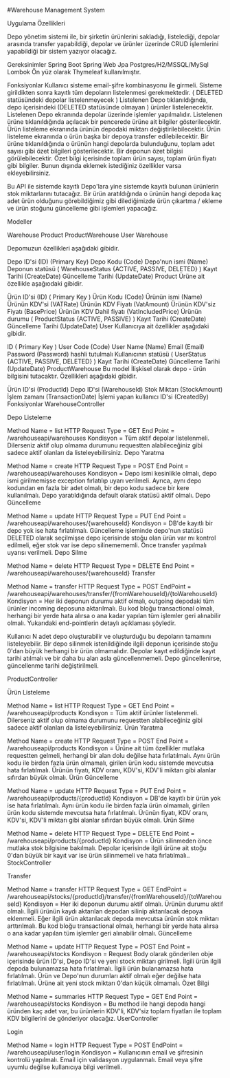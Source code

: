 #Warehouse Management System

Uygulama Özellikleri

Depo yönetim sistemi ile, bir şirketin ürünlerini sakladığı, listelediği, depolar arasında transfer yapabildiği, depolar ve ürünler üzerinde CRUD işlemlerini yapabildiği bir sistem yazıyor olacağız.

Gereksinimler
Spring Boot
Spring Web
Jpa
Postgres/H2/MSSQL/MySql
Lombok
Ön yüz olarak Thymeleaf kullanılmıştır.

Fonksiyonlar
Kullanıcı sisteme email-şifre kombinasyonu ile girmeli.
Sisteme girildikten sonra kayıtlı tüm depoların listelenmesi gerekmektedir. ( DELETED statüsündeki depolar listelenmeyecek )
Listelenen Depo tıklanıldığında, depo içerisindeki (DELETED statüsünde olmayan ) ürünler listelenecektir.
Listelenen Depo ekranında depolar üzerinde işlemler yapılmalıdır.
Listelenen ürüne tıklanıldığında açılacak bir pencerede ürüne ait bilgiler gösterilecektir.
Ürün listeleme ekranında ürünün depodaki miktarı değiştirilebilecektir.
Ürün listeleme ekranında o ürün başka bir depoya transfer edilebilecektir.
Bir ürüne tıklanıldığında o ürünün hangi depolarda bulunduğunu, toplam adet sayısı gibi özet bilgileri gösterilecektir.
Bir deponun özet bilgisi görülebilecektir. Özet bilgi içerisinde toplam ürün sayısı, toplam ürün fiyatı gibi bilgiler.
Bunun dışında eklemek istediğiniz özellikler varsa ekleyebilirsiniz.

Bu API ile sistemde kayıtlı Depo'lara yine sistemde kayıtlı bulunan ürünlerin stok miktarlarını tutacağız. Bir ürün aratıldığında o ürünün hangi depoda kaç adet ürün olduğunu görebildiğimiz gibi dilediğimizde ürün çıkartma / ekleme ve ürün stoğunu güncelleme gibi işlemleri yapacağız.

Modeller

Warehouse
Product
ProductWarehouse
User
Warehouse

Depomuzun özellikleri aşağıdaki gibidir.

Depo ID'si (ID) (Primary Key)
Depo Kodu (Code)
Depo'nun ismi (Name)
Deponun statüsü ( WarehouseStatus {ACTIVE, PASSIVE, DELETED} )
Kayıt Tarihi (CreateDate)
Güncelleme Tarihi (UpdateDate)
Product Ürüne ait özellikle aşağıodaki gibidir.

Ürün ID'si (ID) ( Primary Key )
Ürün Kodu (Code)
Ürünün ismi (Name)
Ürünün KDV'si (VATRate)
Ürünün KDV Fiyatı (VatAmount)
Ürünün KDV'siz Fiyatı (BasePrice)
Ürünün KDV Dahil fiyatı (VatIncludedPrice)
Ürünün durumu ( ProductStatus {ACTIVE, PASSIVE} )
Kayıt Tarihi (CreateDate)
Güncelleme Tarihi (UpdateDate)
User Kullanıcıya ait özellikler aşağıdaki gibidir.

ID ( Primary Key )
User Code (Code)
User Name (Name)
Email (Email)
Password (Password) hashli tutulmalı
Kullanıcının statüsü ( UserStatus {ACTIVE, PASSIVE, DELETED} )
Kayıt Tarihi (CreateDate)
Güncelleme Tarihi (UpdateDate)
ProductWarehouse Bu model İlişkisel olarak depo - ürün bilgisini tutacaktır. Özellikleri aşağıdaki gibidir.

Ürün ID'si (ProductId)
Depo ID'si (WarehouseId)
Stok Miktarı (StockAmount)
İşlem zamanı (TransactionDate)
İşlemi yapan kullanıcı ID'si (CreatedBy)
Fonksiyonlar
WarehouseController

Depo Listeleme

Method Name = list
HTTP Request Type = GET
End Point = /warehouseapi/warehouses
Kondisyon = Tüm aktif depolar listelenmeli. Dilerseniz aktif olup olmama durumunu requestten alabileceğiniz gibi sadece aktif olanları da listeleyebilirsiniz.
Depo Yaratma

Method Name = create
HTTP Request Type = POST
End Point = /warehouseapi/warehouses
Kondisyon = Depo ismi kesinlikle olmalı, depo ismi girilmemişse exception fırlatılıp uyarı verilmeli. Ayrıca, aynı depo kodundan en fazla bir adet olmalı, bir depo kodu sadece bir kere kullanılmalı. Depo yaratıldığında default olarak statüsü aktif olmalı.
Depo Güncelleme

Method Name = update
HTTP Request Type = PUT
End Point = /warehouseapi/warehouses/{warehouseId}
Kondisyon = DB'de kayıtlı bir depo yok ise hata fırlatılmalı. Güncelleme işleminde depo'nun statüsü DELETED olarak seçilmişse depo içerisinde stoğu olan ürün var mı kontrol edilmeli, eğer stok var ise depo silinemememli. Önce transfer yapılmalı uyarısı verilmeli.
Depo Silme

Method Name = delete
HTTP Request Type = DELETE
End Point = /warehouseapi/warehouses/{warehouseId}
Transfer

Method Name = transfer
HTTP Request Type = POST
EndPoint = /warehouseapi/warehouses/transfer/{fromWarehouseId}/{toWarehouseId}
Kondisyon = Her iki deponun durumu aktif olmalı, outgoing depodaki tüm ürünler incoming deposuna aktarılmalı. Bu kod bloğu transactional olmalı, herhangi bir yerde hata alırsa o ana kadar yapılan tüm işlemler geri alınabilir olmalı.
Yukarıdaki end-pointlerin detaylı açıklaması şöyledir.

Kullanıcı N adet depo oluşturabilir ve oluşturduğu bu depoların tamamını listeleyebilir. Bir depo silinmek istenildiğinde ilgili deponun içerisinde stoğu 0'dan büyük herhangi bir ürün olmamalıdır. Depolar kayıt edildiğinde kayıt tarihi atılmalı ve bir daha bu alan asla güncellenmemeli. Depo güncellenirse, güncellenme tarihi değiştirilmeli.

ProductController

Ürün Listeleme

Method Name = list
HTTP Request Type = GET
End Point = /warehouseapi/products
Kondisyon = Tüm aktif ürünler listelenmeli. Dilerseniz aktif olup olmama durumunu requestten alabileceğiniz gibi sadece aktif olanları da listeleyebilirsiniz.
Ürün Yaratma

Method Name = create
HTTP Request Type = POST
End Point = /warehouseapi/products
Kondisyon = Ürüne ait tüm özellikler mutlaka requestten gelmeli, herhangi bir alan dolu değilse hata fırlatılmalı. Aynı ürün kodu ile birden fazla ürün olmamalı, girilen ürün kodu sistemde mevcutsa hata fırlatılmalı. Ürünün fiyatı, KDV oranı, KDV'si, KDV'li miktarı gibi alanlar sıfırdan büyük olmalı.
Ürün Güncelleme

Method Name = update
HTTP Request Type = PUT
End Point = /warehouseapi/products/{productId}
Kondisyon = DB'de kayıtlı bir ürün yok ise hata fırlatılmalı. Aynı ürün kodu ile birden fazla ürün olmamalı, girilen ürün kodu sistemde mevcutsa hata fırlatılmalı. Ürünün fiyatı, KDV oranı, KDV'si, KDV'li miktarı gibi alanlar sıfırdan büyük olmalı.
Ürün Silme

Method Name = delete
HTTP Request Type = DELETE
End Point = /warehouseapi/products/{productId}
Kondisyon = Ürün silinmeden önce mutlaka stok bilgisine bakılmalı. Depolar içerisinde ilgili ürüne ait stoğu 0'dan büyük bir kayıt var ise ürün silinmemeli ve hata fırlatılmalı..
StockController

Transfer

Method Name = transfer
HTTP Request Type = GET
EndPoint = /warehouseapi/stocks/{productId}/transfer/{fromWarehouseId}/{toWarehouseId}
Kondisyon = Her iki deponun durumu aktif olmalı. Ürünün durumu aktif olmalı. İlgili ürünün kaydı aktarılan depodan silinip aktarılacak depoya eklenmeli. Eğer ilgili ürün aktarılacak depoda mevcutsa ürünün stok miktarı arttırılmalı. Bu kod bloğu transactional olmalı, herhangi bir yerde hata alırsa o ana kadar yapılan tüm işlemler geri alınabilir olmalı.
Güncelleme

Method Name = update
HTTP Request Type = POST
End Point = /warehouseapi/stocks
Kondisyon = Request Body olarak gönderilen obje içerisinde ürün ID'si, Depo ID'si ve yeni stock miktarı girilmeli. İlgili ürün ilgili depoda bulunamazsa hata fırlatılmalı. İlgili ürün bulanamazsa hata fırlatılmalı. Ürün ve Depo'nun durumları aktif olmalı eğer değilse hata fırlatılmalı. Ürüne ait yeni stock miktarı 0'dan küçük olmamalı.
Özet Bilgi

Method Name = summaries
HTTP Request Type = GET
End Point = /warehouseapi/stocks
Kondisyon = Bu method ile hangi depoda hangi üründen kaç adet var, bu ürünlerin KDV'li, KDV'siz toplam fiyatları ile toplam KDV bilgilerini de gönderiyor olacağız.
UserController

Login

Method Name = login
HTTP Request Type = POST
EndPoint = /warehouseapi/user/login
Kondisyon = Kullanıcının email ve şifresinin kontrolü yapılmalı. Email için validasyon uygulanmalı. Email veya şifre uyumlu değilse kullanıcıya bilgi verilmeli.
